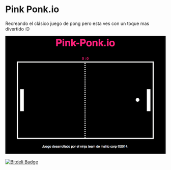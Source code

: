 Pink Ponk.io
============

Recreando el clásico juego de pong pero esta ves con un toque mas divertido :D

![screenshot](https://raw.githubusercontent.com/iddar/Pong.io/master/screenshots/screenshot.png "Screenshot del home del juego.")


[![Bitdeli Badge](https://d2weczhvl823v0.cloudfront.net/iddar/pong.io/trend.png)](https://bitdeli.com/free "Bitdeli Badge")

